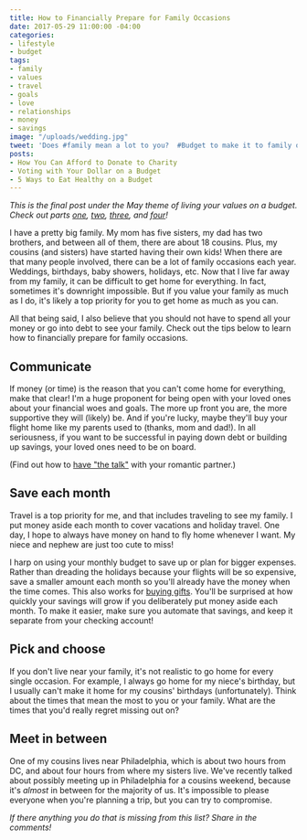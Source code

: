 ```yaml
---
title: How to Financially Prepare for Family Occasions
date: 2017-05-29 11:00:00 -04:00
categories:
- lifestyle
- budget
tags:
- family
- values
- travel
- goals
- love
- relationships
- money
- savings
image: "/uploads/wedding.jpg"
tweet: 'Does #family mean a lot to you?  #Budget to make it to family occasions!'
posts:
- How You Can Afford to Donate to Charity
- Voting with Your Dollar on a Budget
- 5 Ways to Eat Healthy on a Budget
---
```


*This is the final post under the May theme of living your values on a budget. Check out parts [one](https://www.maggiegermano.com/blog/how-to-help-save-the-planet-on-a-budget/), [two](https://www.maggiegermano.com/blog/ways-to-eat-healthy-on-a-budget/), [three](https://www.maggiegermano.com/blog/Voting_with_Your_Dollar_on_a_Budget/), and [four](https://www.maggiegermano.com/blog/you-can-afford-to-donate-to-charity/)!*

I have a pretty big family. My mom has five sisters, my dad has two brothers, and between all of them, there are about 18 cousins. Plus, my cousins (and sisters) have started having their own kids! When there are that many people involved, there can be a lot of family occasions each year. Weddings, birthdays, baby showers, holidays, etc. Now that I live far away from my family, it can be difficult to get home for everything. In fact, sometimes it's downright impossible. But if you value your family as much as I do, it's likely a top priority for you to get home as much as you can.

All that being said, I also believe that you should not have to spend all your money or go into debt to see your family. Check out the tips below to learn how to financially prepare for family occasions.

## Communicate

If money (or time) is the reason that you can't come home for everything, make that clear! I'm a huge proponent for being open with your loved ones about your financial woes and goals. The more up front you are, the more supportive they will (likely) be. And if you're lucky, maybe they'll buy your flight home like my parents used to (thanks, mom and dad!). In all seriousness, if you want to be successful in paying down debt or building up savings, your loved ones need to be on board. 

\(Find out how to [have "the talk"](https://www.maggiegermano.com/blog/have-the-money-talk) with your romantic partner.)

## Save each month

Travel is a top priority for me, and that includes traveling to see my family. I put money aside each month to cover vacations and holiday travel. One day, I hope to always have money on hand to fly home whenever I want. My niece and nephew are just too cute to miss!

I harp on using your monthly budget to save up or plan for bigger expenses. Rather than dreading the holidays because your flights will be so expensive, save a smaller amount each month so you'll already have the money when the time comes. This also works for [buying gifts](https://www.maggiegermano.com/blog/stress-free-holidays). You'll be surprised at how quickly your savings will grow if you deliberately put money aside each month. To make it easier, make sure you automate that savings, and keep it separate from your checking account!

## Pick and choose

If you don't live near your family, it's not realistic to go home for every single occasion. For example, I always go home for my niece's birthday, but I usually can't make it home for my cousins' birthdays (unfortunately). Think about the times that mean the most to you or your family. What are the times that you'd really regret missing out on? 

## Meet in between

One of my cousins lives near Philadelphia, which is about two hours from DC, and about four hours from where my sisters live. We've recently talked about possibly meeting up in Philadelphia for a cousins weekend, because it's *almost* in between for the majority of us. It's impossible to please everyone when you're planning a trip, but you can try to compromise.

*If there anything you do that is missing from this list? Share in the comments!*